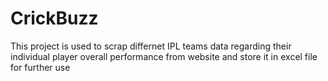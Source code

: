 # CrickBuzz
<div align ="left">
This project is used to  scrap differnet IPL teams data regarding their individual player overall performance from website and store it in excel file for further use
</div>
